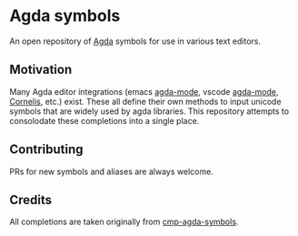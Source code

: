 # Agda symbols

An open repository of
[Agda](https://wiki.portal.chalmers.se/agda/pmwiki.php) symbols for use
in various text editors.


## Motivation

Many Agda editor integrations
(emacs
[agda-mode](https://agda.readthedocs.io/en/latest/tools/emacs-mode.html),
vscode
[agda-mode](https://marketplace.visualstudio.com/items?itemName=banacorn.agda-mode),
[Cornelis](https://github.com/agda/cornelis), etc.) exist. These all
define their own methods to input unicode symbols that are widely used
by agda libraries. This repository attempts to consolodate these
completions into a single place.

## Contributing

PRs for new symbols and aliases are always welcome.

## Credits

All completions are taken originally from [cmp-agda-symbols](https://github.com/Arkissa/cmp-agda-symbols).

